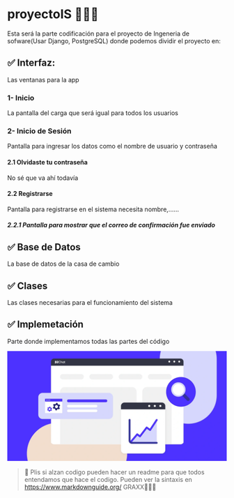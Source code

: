 # proyectoIS 🧑‍💻🌱
Esta será la parte codificación para el proyecto de Ingeneria de sofware(Usar Django, PostgreSQL) donde podemos dividir el proyecto en:
## ✅ Interfaz: 
Las ventanas para la app 
### 1- Inicio
La pantalla del carga que será igual para todos los usuarios
### 2- Inicio de Sesión 
Pantalla para ingresar los datos como el nombre de usuario y contraseña
#### 2.1 Olvidaste tu contraseña
No sé que va ahí todavía
#### 2.2 Registrarse 
Pantalla para registrarse en el sistema necesita nombre,......
#####  2.2.1 Pantalla para mostrar que el correo de confirmación fue enviado  
## ✅ Base de Datos
La base de datos de la casa de cambio

## ✅ Clases
Las clases necesarias para el funcionamiento del sistema

## ✅ Implemetación   
Parte donde implementamos todas las partes del código   

![](https://github.com/AnhiT-O/proyectoIS/blob/main/Recursos/mockup-de-una-aplicacion-web.webp)


  >🚨 Plis si alzan codigo pueden hacer un readme para que todos entendamos que hace el codigo.  Pueden ver la sintaxis en <https://www.markdownguide.org/> GRAXX💚💚💚
